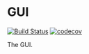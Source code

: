 # GUI

[![Build Status](https://travis-ci.org/whamcloud/GUI.svg?branch=master)](https://travis-ci.org/whamcloud/GUI)
[![codecov](https://codecov.io/gh/whamcloud/GUI/branch/master/graph/badge.svg)](https://codecov.io/gh/whamcloud/GUI)

The GUI.
